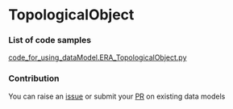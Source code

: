 # TopologicalObject

### List of code samples 

<!-- 50-List of code -->

<!-- [code entry](link) -->
[code_for_using_dataModel.ERA_TopologicalObject.py](https://github.com/smart-data-models/dataModel.ERA/blob/master/TopologicalObject/code/code_for_using_dataModel.ERA_TopologicalObject.py)


<!-- /50-List of code -->

### Contribution
You can raise an [issue](https://github.com/smart-data-models/dataModel.ERA/issues) or submit your [PR](https://github.com/smart-data-models/dataModel.ERA/pulls) on existing data models
